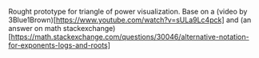 Rought prototype for triangle of power visualization.
Base on a (video by 3Blue1Brown)[https://www.youtube.com/watch?v=sULa9Lc4pck] and (an answer on math stackexchange)[https://math.stackexchange.com/questions/30046/alternative-notation-for-exponents-logs-and-roots]
